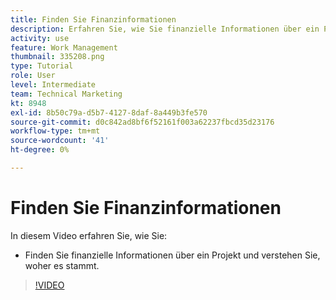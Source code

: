 ```yaml
---
title: Finden Sie Finanzinformationen
description: Erfahren Sie, wie Sie finanzielle Informationen über ein Projekt finden und verstehen, woher es stammt.
activity: use
feature: Work Management
thumbnail: 335208.png
type: Tutorial
role: User
level: Intermediate
team: Technical Marketing
kt: 8948
exl-id: 8b50c79a-d5b7-4127-8daf-8a449b3fe570
source-git-commit: d0c842ad8bf6f52161f003a62237fbcd35d23176
workflow-type: tm+mt
source-wordcount: '41'
ht-degree: 0%

---
```


# Finden Sie Finanzinformationen

In diesem Video erfahren Sie, wie Sie:

* Finden Sie finanzielle Informationen über ein Projekt und verstehen Sie, woher es stammt.

>[!VIDEO](https://video.tv.adobe.com/v/335208/?quality=12)
